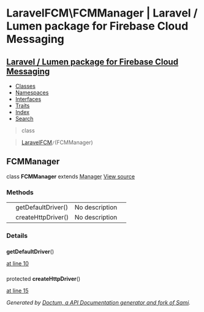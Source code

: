 # LaravelFCM\FCMManager | Laravel / Lumen package for Firebase Cloud Messaging    

## [Laravel / Lumen package for Firebase Cloud Messaging](../index.md)

- [Classes](../classes.md)
- [Namespaces](../namespaces.md)
- [Interfaces](../interfaces.md)
- [Traits](../traits.md)
- [Index](../doc-index.md)
- [Search](../search.md)

>class

>    [LaravelFCM](../LaravelFCM.md)` / `(FCMManager)
## FCMManager

class **FCMManager**        extends <abbr title="Illuminate\Support\Manager">Manager</abbr> [View source](https://github.com/code-lts/Laravel-FCM/blob/main/src/FCMManager.php)






### Methods

|   |   |   |   |
|---|---|---|---|
||<a name="#method_getDefaultDriver"></a>getDefaultDriver()|No description||
||<a name="#method_createHttpDriver"></a>createHttpDriver()|No description||


### Details
<a name id="method_getDefaultDriver"></a>

### 
  **getDefaultDriver**()

[at line 10](https://github.com/code-lts/Laravel-FCM/blob/main/src/FCMManager.php#L10)


<a name id="method_createHttpDriver"></a>

### 
protected  **createHttpDriver**()

[at line 15](https://github.com/code-lts/Laravel-FCM/blob/main/src/FCMManager.php#L15)


_Generated by [Doctum, a API Documentation generator and fork of Sami](https://github.com/code-lts/doctum)._